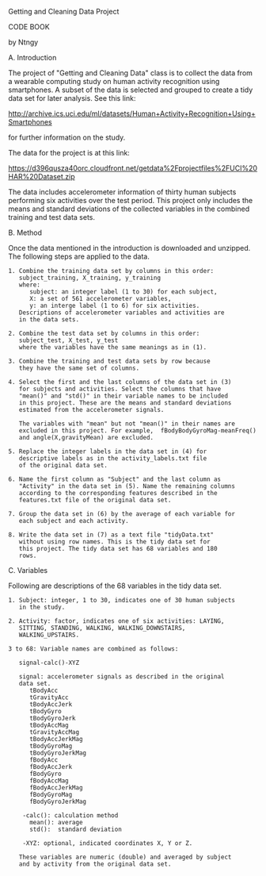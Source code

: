 Getting and Cleaning Data
Project

CODE BOOK

by Ntngy

A. Introduction

The project of "Getting and Cleaning Data" class is to collect the 
data from a wearable computing study on human activity recognition 
using smartphones. A subset of the data is selected and grouped to 
create a tidy data set for later analysis. See this link:

http://archive.ics.uci.edu/ml/datasets/Human+Activity+Recognition+Using+Smartphones

for further information on the study.

The data for the project is at this link:

https://d396qusza40orc.cloudfront.net/getdata%2Fprojectfiles%2FUCI%20HAR%20Dataset.zip

The data includes accelerometer information of thirty human subjects 
performing six activities over the test period. This project only 
includes the means and standard deviations of the collected variables
in the combined training and test data sets.

B. Method

Once the data mentioned in the introduction is downloaded and 
unzipped. The following steps are applied to the data.

	1. Combine the training data set by columns in this order:
	   subject_training, X_training, y_training
	   where:
	      subject: an integer label (1 to 30) for each subject,
	      X: a set of 561 accelerometer variables,
	      y: an interge label (1 to 6) for six activities.
	   Descriptions of accelerometer variables and activities are 
	   in the data sets.
	   
	2. Combine the test data set by columns in this order:
	   subject_test, X_test, y_test
	   where the variables have the same meanings as in (1).
	   
	3. Combine the training and test data sets by row because 
	   they have the same set of columns.
	   
	4. Select the first and the last columns of the data set in (3) 
	   for subjects and activities. Select the columns that have 
	   "mean()" and "std()" in their variable names to be included 
	   in this project. These are the means and standard deviations 
	   estimated from the accelerometer signals.
	   
	   The variables with "mean" but not "mean()" in their names are 
	   excluded in this project. For example,  fBodyBodyGyroMag-meanFreq() 
	   and angle(X,gravityMean) are excluded.
	   
	5. Replace the integer labels in the data set in (4) for 
	   descriptive labels as in the activity_labels.txt file 
	   of the original data set.
	   
	6. Name the first column as "Subject" and the last column as
	   "Activity" in the data set in (5). Name the remaining columns 
	   according to the corresponding features described in the 
	   features.txt file of the original data set.
	   
	7. Group the data set in (6) by the average of each variable for
	   each subject and each activity.
	   
	8. Write the data set in (7) as a text file "tidyData.txt" 
	   without using row names. This is the tidy data set for 
	   this project. The tidy data set has 68 variables and 180
	   rows.
       
C. Variables

Following are descriptions of the 68 variables in the tidy data set.

	1. Subject: integer, 1 to 30, indicates one of 30 human subjects 
	   in the study.
	   
	2. Activity: factor, indicates one of six activities: LAYING,
	   SITTING, STANDING, WALKING, WALKING_DOWNSTAIRS,
	   WALKING_UPSTAIRS.
	   
	3 to 68: Variable names are combined as follows:
	   
	   signal-calc()-XYZ
	   
	   signal: accelerometer signals as described in the original
	   data set.
	   	  tBodyAcc
	   	  tGravityAcc
	   	  tBodyAccJerk
	   	  tBodyGyro
	   	  tBodyGyroJerk
	      tBodyAccMag
	      tGravityAccMag
	      tBodyAccJerkMag
	      tBodyGyroMag
	      tBodyGyroJerkMag
	      fBodyAcc
	      fBodyAccJerk
	      fBodyGyro
	      fBodyAccMag
	      fBodyAccJerkMag
	      fBodyGyroMag
		  fBodyGyroJerkMag
		
		-calc(): calculation method
		  mean(): average
		  std():  standard deviation
		  
		-XYZ: optional, indicated coordinates X, Y or Z.
		
	   These variables are numeric (double) and averaged by subject
	   and by activity from the original data set.
	   




	   			


